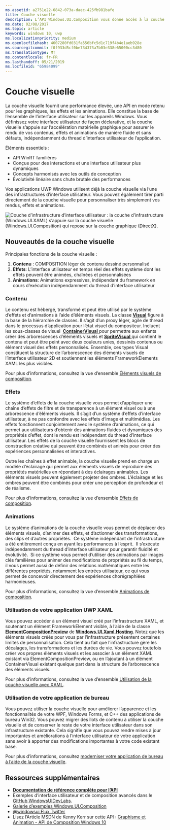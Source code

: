```yaml
---
ms.assetid: a2751e22-6842-073a-daec-425fb981bafe
title: Couche visuelle
description: L’API Windows.UI.Composition vous donne accès à la couche de composition comprise entre la couche d’infrastructure (XAML) et la couche graphique (DirectX).
ms.date: 02/08/2017
ms.topic: article
keywords: windows 10, uwp
ms.localizationpriority: medium
ms.openlocfilehash: 4607280fd031fa556bfc5d1c719f4b4e1aeb928e
ms.sourcegitcommit: f0f933d5cf0be734373a7b03e338e65000cc3d80
ms.translationtype: MT
ms.contentlocale: fr-FR
ms.lasthandoff: 05/21/2019
ms.locfileid: "65984099"
---
```

# <a name="visual-layer"></a>Couche visuelle

La couche visuelle fournit une performance élevée, une API en mode retenu pour les graphiques, les effets et les animations. Elle constitue la base de l’ensemble de l’interface utilisateur sur les appareils Windows. Vous définissez votre interface utilisateur de façon déclarative, et la couche visuelle s’appuie sur l’accélération matérielle graphique pour assurer le rendu de vos contenus, effets et animations de manière fluide et sans défauts, indépendamment du thread d’interface utilisateur de l’application.

Éléments essentiels :

* API WinRT familières
* Conçue pour des interactions et une interface utilisateur plus dynamiques
* Concepts harmonisés avec les outils de conception
* Évolutivité linéaire sans chute brutale des performances

Vos applications UWP Windows utilisent déjà la couche visuelle via l’une des infrastructures d’interface utilisateur. Vous pouvez également tirer parti directement de la couche visuelle pour personnaliser très simplement vos rendus, effets et animations.

![Couche d’infrastructure d’interface utilisateur : la couche d’infrastructure (Windows.UI.XAML) s’appuie sur la couche visuelle (Windows.UI.Composition) qui repose sur la couche graphique (DirectX).](images/layers-win-ui-composition.png)

## <a name="whats-in-the-visual-layer"></a>Nouveautés de la couche visuelle

Principales fonctions de la couche visuelle :

1. **Contenu** : COMPOSITION léger de contenu dessiné personnalisé
1. **Effets**: L’interface utilisateur en temps réel des effets système dont les effets peuvent être animées, chaînées et personnalisées
1. **Animations**: Animations expressives, indépendant du framework en cours d’exécution indépendamment du thread d’interface utilisateur

### <a name="content"></a>Contenu

Le contenu est hébergé, transformé et peut être utilisé par le système d’effets et d’animations à l’aide d’éléments visuels. La classe [**Visual**](https://msdn.microsoft.com/library/windows/apps/Dn706858) figure à la base de la hiérarchie de classes. Il s’agit d’un proxy léger, agile de thread dans le processus d’application pour l’état visuel du compositeur. Incluent les sous-classes de visuel  [**ContainerVisual** ](https://msdn.microsoft.com/library/windows/apps/Dn706810) pour permettre aux enfants créer des arborescences d’éléments visuels et [ **SpriteVisual** ](https://msdn.microsoft.com/library/windows/apps/Mt589433) qui contient le contenu et peut être peint avec deux couleurs unies, dessinés contenus ou élément visuel des effets personnalisés. Ensemble, ces types Visual constituent la structure de l’arborescence des éléments visuels de l’interface utilisateur 2D et soutiennent les éléments FrameworkElements XAML les plus visibles.

Pour plus d’informations, consultez la vue d’ensemble [Éléments visuels de composition](composition-visual-tree.md).

### <a name="effects"></a>Effets

Le système d’effets de la couche visuelle vous permet d’appliquer une chaîne d’effets de filtre et de transparence à un élément visuel ou à une arborescence d’éléments visuels. Il s’agit d’un système d’effets d’interface utilisateur, à ne pas confondre avec les effets d’image et multimédias. Les effets fonctionnent conjointement avec le système d’animations, ce qui permet aux utilisateurs d’obtenir des animations fluides et dynamiques des propriétés d’effet, dont le rendu est indépendant du thread d’interface utilisateur. Les effets de la couche visuelle fournissent les blocs de construction créative qui peuvent être combinés et animés pour créer des expériences personnalisées et interactives.

Outre les chaînes à effet animable, la couche visuelle prend en charge un modèle d’éclairage qui permet aux éléments visuels de reproduire des propriétés matérielles en répondant à des éclairages animables. Les éléments visuels peuvent également projeter des ombres. L’éclairage et les ombres peuvent être combinés pour créer une perception de profondeur et de réalisme.

Pour plus d’informations, consultez la vue d’ensemble [Effets de composition](composition-effects.md).

### <a name="animations"></a>Animations

Le système d’animations de la couche visuelle vous permet de déplacer des éléments visuels, d’animer des effets, et d’actionner des transformations, des clips et d’autres propriétés.  Ce système indépendant de l’infrastructure a été entièrement conçu en ayant les performances à l’esprit.  Il s’exécute indépendamment du thread d’interface utilisateur pour garantir fluidité et évolutivité.  Si ce système vous permet d’utiliser des animations par images clés familières pour animer des modifications de propriétés au fil du temps, il vous permet aussi de définir des relations mathématiques entre les différentes propriétés, notamment les entrées utilisateur, ce qui vous permet de concevoir directement des expériences chorégraphiées harmonieuses.

Pour plus d’informations, consultez la vue d’ensemble [Animations de composition](composition-animation.md).

### <a name="working-with-your-xaml-uwp-app"></a>Utilisation de votre application UWP XAML

Vous pouvez accéder à un élément visuel créé par l’infrastructure XAML, et soutenant un élément FrameworkElement visible, à l’aide de la classe [**ElementCompositionPreview**](https://msdn.microsoft.com/library/windows/apps/Mt608976) de [**Windows.UI.Xaml.Hosting**](https://msdn.microsoft.com/library/windows/apps/Hh701908). Notez que les éléments visuels créés pour vous par l’infrastructure présentent certaines limites de personnalisation. Cela tient au fait que l’infrastructure gère les décalages, les transformations et les durées de vie. Vous pouvez toutefois créer vos propres éléments visuels et les associer à un élément XAML existant via ElementCompositionPreview, ou en l’ajoutant à un élément ContainerVisual existant quelque part dans la structure de l’arborescence des éléments visuels.

Pour plus d’informations, consultez la vue d’ensemble [Utilisation de la couche visuelle avec XAML](using-the-visual-layer-with-xaml.md).

### <a name="working-with-your-desktop-app"></a>Utilisation de votre application de bureau

Vous pouvez utiliser la couche visuelle pour améliorer l’apparence et les fonctionnalités de votre WPF, Windows Forms, et C++ des applications de bureau Win32. Vous pouvez migrer des îlots de contenu à utiliser la couche visuelle et de conserver le reste de votre interface utilisateur dans son infrastructure existante. Cela signifie que vous pouvez rendre mises à jour importantes et améliorations à l’interface utilisateur de votre application sans avoir à apporter des modifications importantes à votre code existant base.

Pour plus d’informations, consultez [moderniser votre application de bureau à l’aide de la couche visuelle](/windows/apps/desktop/modernize/visual-layer-in-desktop-apps).

## <a name="additional-resources"></a>Ressources supplémentaires

* [**Documentation de référence complète pour l’API**](https://msdn.microsoft.com/library/windows/apps/Dn706878)
* Exemples d’interface utilisateur et de composition avancés dans le [GitHub WindowsUIDevLabs](https://github.com/microsoft/windowsuidevlabs).
* [Galerie d’exemples Windows.UI.Composition](https://aka.ms/winuiapp)
* [@windowsui Flux Twitter ](https://twitter.com/windowsui)
* Lisez l’Article MSDN de Kenny Kerr sur cette API : [Graphisme et Animation - API de Composition Windows 10](https://msdn.microsoft.com/magazine/mt590968)
